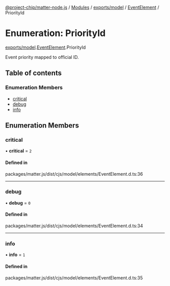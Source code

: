 [@project-chip/matter-node.js](../README.md) / [Modules](../modules.md) / [exports/model](../modules/exports_model.md) / [EventElement](../modules/exports_model.EventElement.md) / PriorityId

# Enumeration: PriorityId

[exports/model](../modules/exports_model.md).[EventElement](../modules/exports_model.EventElement.md).PriorityId

Event priority mapped to official ID.

## Table of contents

### Enumeration Members

- [critical](exports_model.EventElement.PriorityId.md#critical)
- [debug](exports_model.EventElement.PriorityId.md#debug)
- [info](exports_model.EventElement.PriorityId.md#info)

## Enumeration Members

### critical

• **critical** = ``2``

#### Defined in

packages/matter.js/dist/cjs/model/elements/EventElement.d.ts:36

___

### debug

• **debug** = ``0``

#### Defined in

packages/matter.js/dist/cjs/model/elements/EventElement.d.ts:34

___

### info

• **info** = ``1``

#### Defined in

packages/matter.js/dist/cjs/model/elements/EventElement.d.ts:35
